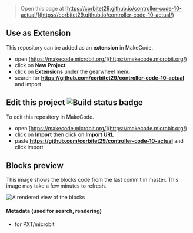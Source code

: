 
> Open this page at [https://corbitet29.github.io/controller-code-10-actual/](https://corbitet29.github.io/controller-code-10-actual/)

## Use as Extension

This repository can be added as an **extension** in MakeCode.

* open [https://makecode.microbit.org/](https://makecode.microbit.org/)
* click on **New Project**
* click on **Extensions** under the gearwheel menu
* search for **https://github.com/corbitet29/controller-code-10-actual** and import

## Edit this project ![Build status badge](https://github.com/corbitet29/controller-code-10-actual/workflows/MakeCode/badge.svg)

To edit this repository in MakeCode.

* open [https://makecode.microbit.org/](https://makecode.microbit.org/)
* click on **Import** then click on **Import URL**
* paste **https://github.com/corbitet29/controller-code-10-actual** and click import

## Blocks preview

This image shows the blocks code from the last commit in master.
This image may take a few minutes to refresh.

![A rendered view of the blocks](https://github.com/corbitet29/controller-code-10-actual/raw/master/.github/makecode/blocks.png)

#### Metadata (used for search, rendering)

* for PXT/microbit
<script src="https://makecode.com/gh-pages-embed.js"></script><script>makeCodeRender("{{ site.makecode.home_url }}", "{{ site.github.owner_name }}/{{ site.github.repository_name }}");</script>
